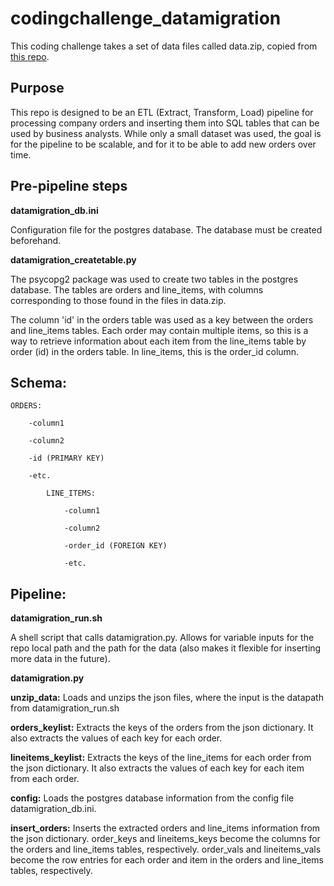 # codingchallenge_datamigration

This coding challenge takes a set of data files called data.zip, copied from [this repo](https://github.com/Samariya57/coding_challenges/blob/master/data_migration.md).

## Purpose

This repo is designed to be an ETL (Extract, Transform, Load) pipeline for processing company orders and inserting them into SQL tables that can be used by business analysts. While only a small dataset was used, the goal is for the pipeline to be scalable, and for it to be able to add new orders over time.

## Pre-pipeline steps

**datamigration_db.ini**

Configuration file for the postgres database. The database must be created beforehand.

**datamigration_createtable.py**

The psycopg2 package was used to create two tables in the postgres database. The tables are orders and line_items, with columns corresponding to those found in the files in data.zip.

The column 'id' in the orders table was used as a key between the orders and line_items tables. Each order may contain multiple items, so this is a way to retrieve information about each item from the line_items table by order (id) in the orders table. In line_items, this is the order_id column.

## Schema:

    ORDERS:

        -column1
    
        -column2
    
        -id (PRIMARY KEY)
    
        -etc.
    
            LINE_ITEMS:
        
                -column1
            
                -column2
            
                -order_id (FOREIGN KEY)
            
                -etc.

## Pipeline:

**datamigration_run.sh**

A shell script that calls datamigration.py. Allows for variable inputs for the repo local path and the path for the data (also makes it flexible for inserting more data in the future).

**datamigration.py**

**unzip_data:** Loads and unzips the json files, where the input is the datapath from datamigration_run.sh

**orders_keylist:** Extracts the keys of the orders from the json dictionary. It also extracts the values of each key for each order.

**lineitems_keylist:** Extracts the keys of the line_items for each order from the json dictionary. It also extracts the values of each key for each item from each order.

**config:** Loads the postgres database information from the config file datamigration_db.ini.

**insert_orders:** Inserts the extracted orders and line_items information from the json dictionary. order_keys and lineitems_keys become the columns for the orders and line_items tables, respectively. order_vals and lineitems_vals become the row entries for each order and item in the orders and line_items tables, respectively.

